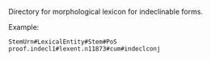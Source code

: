 Directory for morphological lexicon  for indeclinable forms.

Example:

    StemUrn#LexicalEntity#Stem#PoS
    proof.indecl1#lexent.n11873#cum#indeclconj

